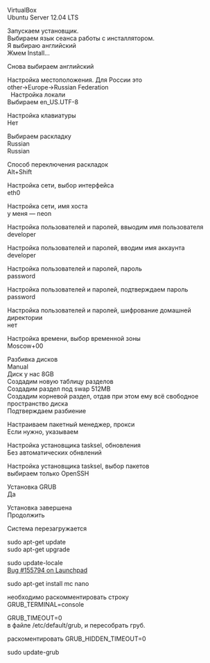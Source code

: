 VirtualBox  
Ubuntu Server 12.04 LTS 

Запускаем установщик.  
Выбираем язык сеанса работы с инсталлятором.  
Я выбираю английский  
Жмем Install...

Снова выбираем английский

Настройка местоположения. Для России это  
other->Europe->Russian Federation  
 
Настройка локали  
Выбираем en_US.UTF-8

Настройка клавиатуры  
Нет

Выбираем раскладку  
Russian  
Russian

Способ переключения раскладок  
Alt+Shift

Настройка сети, выбор интерфейса  
eth0

Настройка сети, имя хоста  
у меня — neon

Настройка пользователей и паролей, ввыодим имя пользователя  
developer

Настройка пользователей и паролей, вводим имя аккаунта  
developer

Настройка пользователей и паролей, пароль  
password

Настройка пользователей и паролей, подтверждаем пароль  
password

Настройка пользователей и паролей, шифрование домашней директории  
нет

Настройка времени, выбор временной зоны  
Moscow+00

Разбивка дисков  
Manual  
Диск у нас 8GB  
Создадим новую таблицу разделов  
Создадим раздел под swap 512MB  
Создадим корневой раздел, отдав при этом ему всё свободное пространство диска  
Подтверждаем разбиение 

Настраиваем пакетный менеджер, прокси  
Если нужно, указываем

Настройка установщика  tasksel, обновления  
Без автоматических обнвлений

Настройка установщика  tasksel, выбор пакетов  
выбираем только OpenSSH

Установка GRUB  
Да

Установка завершена  
Продолжить

Система перезагружается

sudo apt-get update  
sudo apt-get upgrade

sudo update-locale  
[Bug #155794 on Launchpad](https://bugs.launchpad.net/ubuntu/+source/pam/+bug/155794)

sudo apt-get install mc nano


необходимо раскомментировать строку  
GRUB_TERMINAL=console

GRUB_TIMEOUT=0  
в файле /etc/default/grub, и пересобрать груб. 

раскоментировать GRUB_HIDDEN_TIMEOUT=0   

 sudo update-grub
